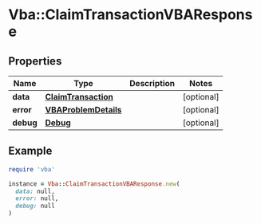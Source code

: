 # Vba::ClaimTransactionVBAResponse

## Properties

| Name | Type | Description | Notes |
| ---- | ---- | ----------- | ----- |
| **data** | [**ClaimTransaction**](ClaimTransaction.md) |  | [optional] |
| **error** | [**VBAProblemDetails**](VBAProblemDetails.md) |  | [optional] |
| **debug** | [**Debug**](Debug.md) |  | [optional] |

## Example

```ruby
require 'vba'

instance = Vba::ClaimTransactionVBAResponse.new(
  data: null,
  error: null,
  debug: null
)
```

